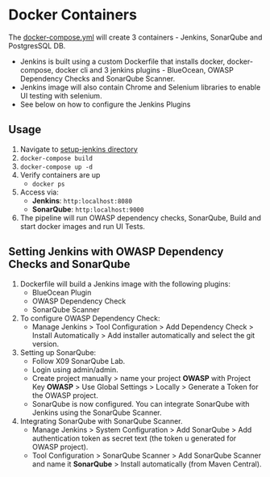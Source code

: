 # Docker Containers
The [docker-compose.yml](docker-compose.yml) will create 3 containers - Jenkins, SonarQube and PostgresSQL DB.
* Jenkins is built using a custom Dockerfile that installs docker, docker-compose, docker cli and 3 jenkins plugins - BlueOcean, OWASP Dependency Checks and SonarQube Scanner.
* Jenkins image will also contain Chrome and Selenium libraries to enable UI testing with selenium. 
* See below on  how to configure the Jenkins Plugins

## Usage
1. Navigate to [setup-jenkins directory](setup-jenkins\README.md)
2. ``docker-compose build``
3. ``docker-compose up -d``
4. Verify containers are up
    * ``docker ps``
5. Access via:
    * **Jenkins**: ``http:localhost:8080`` 
    * **SonarQube**: ``http:localhost:9000``
6. The pipeline will run OWASP dependency checks, SonarQube, Build and start docker images and run UI Tests.

## Setting Jenkins with OWASP Dependency Checks and SonarQube
1. Dockerfile will build a Jenkins image with the following plugins:
    * BlueOcean Plugin
    * OWASP Dependency Check
    * SonarQube Scanner
2. To configure OWASP Dependency Check:
    *  Manage Jenkins > Tool Configuration > Add Dependency Check > Install Automatically > Add installer automatically and select the git version.
3. Setting up SonarQube:
    * Follow X09 SonarQube Lab.
    * Login using admin/admin.
    * Create project manually > name your project **OWASP** with Project Key **OWASP** > Use Global Settings > Locally > Generate a Token for the OWASP project.
    * SonarQube is now configured. You can integrate SonarQube with Jenkins using the SonarQube Scanner.
4. Integrating SonarQube with SonarQube Scanner.
    * Manage Jenkins > System Configuration > Add SonarQube > Add authentication token as secret text (the token u generated for OWASP project). 
    * Tool Configuration > SonarQube Scanner > Add SonarQube Scanner and name it **SonarQube** > Install automatically (from Maven Central).